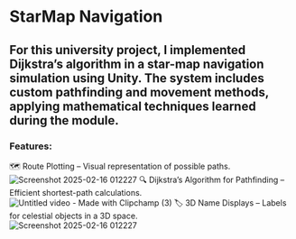 # StarMap Navigation

## For this university project, I implemented Dijkstra’s algorithm in a star-map navigation simulation using Unity. The system includes custom pathfinding and movement methods, applying mathematical techniques learned during the module.

### Features:<br/>
🗺️ Route Plotting – Visual representation of possible paths.<br/>
![Screenshot 2025-02-16 012227](https://github.com/user-attachments/assets/32bcaed7-b8a1-46fd-8afc-bb795b2d12b7)
🔍 Dijkstra’s Algorithm for Pathfinding – Efficient shortest-path calculations.<br/>
![Untitled video - Made with Clipchamp (3)](https://github.com/user-attachments/assets/1357fb99-df19-4f71-b75d-9216ff7c11d0)
🏷️ 3D Name Displays – Labels for celestial objects in a 3D space.<br/>
![Screenshot 2025-02-16 012227](https://github.com/user-attachments/assets/dc64cb19-ad3a-4820-af5e-eb22a384c7ad)
